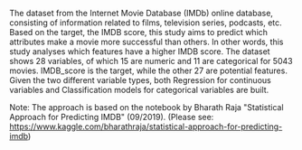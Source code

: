 The dataset from the Internet Movie Database (IMDb) online database, consisting of information related to films, television series, podcasts, etc. Based on the target, the IMDB score, this study aims to predict which attributes make a movie more successful than others. In other words, this study analyses which features have a higher IMDB score. 
The dataset shows 28 variables, of which 15 are numeric and 11 are categorical for 5043 movies. IMDB_score is the target, while the other 27 are potential features. Given the two different variable types, both Regression for continuous variables and Classification models for categorical variables are built.

Note: The approach is based on the notebook by Bharath Raja "Statistical Approach for Predicting IMDB" (09/2019). (Please see: https://www.kaggle.com/bharathraja/statistical-approach-for-predicting-imdb)
